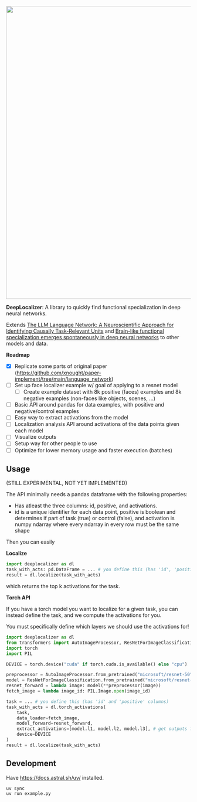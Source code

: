 <img src="https://github.com/user-attachments/assets/b00dc021-8e31-44be-9a69-ba33ed8054c6" width="800px">

**DeepLocalizer**: A library to quickly find functional specialization in deep neural networks.

Extends [The LLM Language Network: A Neuroscientific Approach for Identifying Causally Task-Relevant Units](https://arxiv.org/abs/2411.02280) and [Brain-like functional specialization emerges spontaneously in deep neural networks](https://web.mit.edu/bcs/nklab/media/pdfs/Dobs_2022.pdf) to other models and data.

**Roadmap**

- [x] Replicate some parts of original paper (https://github.com/xnought/paper-implement/tree/main/language_network)
- [ ] Set up face localizer example w/ goal of applying to a resnet model
	- [ ] Create example dataset with 8k positive (faces) examples and 8k negative examples (non-faces like objects, scenes, ...)
- [ ] Basic API around pandas for data examples, with positive and negative/control examples
- [ ] Easy way to extract activations from the model
- [ ] Localization analysis API around activations of the data points given each model
- [ ] Visualize outputs
- [ ] Setup way for other people to use
- [ ] Optimize for lower memory usage and faster execution (batches)

## Usage

(STILL EXPERIMENTAL, NOT YET IMPLEMENTED)

The API minimally needs a pandas dataframe with the following properties:
- Has atleast the three columns: id, positive, and activations.
- id is a unique identifier for each data point, positive is boolean and determines if part of task (true) or control (false), and activation is numpy ndarray where every ndarray in every row must be the same shape

Then you can easily

**Localize**

```python
import deeplocalizer as dl
task_with_acts: pd.DataFrame = ... # you define this (has 'id', 'positive', and 'activations' as columns)
result = dl.localize(task_with_acts)
```

which returns the top k activations for the task.

**Torch API**

If you have a torch model you want to localize for a given task, you can instead define the task, and we compute the activations for you.

You must specifically define which layers we should use the activations for!

```python
import deeplocalizer as dl
from transformers import AutoImageProcessor, ResNetForImageClassification
import torch
import PIL

DEVICE = torch.device("cuda" if torch.cuda.is_available() else "cpu")

preprocessor = AutoImageProcessor.from_pretrained("microsoft/resnet-50")
model = ResNetForImageClassification.from_pretrained("microsoft/resnet-50")
resnet_forward = lambda image: model(**preprocessor(image))
fetch_image = lambda image_id: PIL.Image.open(image_id)

task = ... # you define this (has 'id' and 'positive' columns)
task_with_acts = dl.torch_activations(
	task, 
	data_loader=fetch_image,
	model_forward=resnet_forward,
	extract_activations=[model.l1, model.l2, model.l3], # get outputs from l1, l2, and l3 as activations
	device=DEVICE
)
result = dl.localize(task_with_acts)
```

## Development

Have https://docs.astral.sh/uv/ installed.

```bash
uv sync
uv run example.py
```